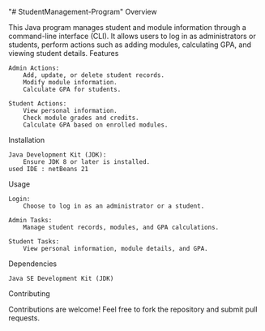 "# StudentManagement-Program" 
Overview

This Java program manages student and module information through a command-line interface (CLI). It allows users to log in as administrators or students, perform actions such as adding modules, calculating GPA, and viewing student details.
Features

    Admin Actions:
        Add, update, or delete student records.
        Modify module information.
        Calculate GPA for students.

    Student Actions:
        View personal information.
        Check module grades and credits.
        Calculate GPA based on enrolled modules.

Installation

    Java Development Kit (JDK):
        Ensure JDK 8 or later is installed.
    used IDE : netBeans 21
    
    
Usage

    Login:
        Choose to log in as an administrator or a student.

    Admin Tasks:
        Manage student records, modules, and GPA calculations.

    Student Tasks:
        View personal information, module details, and GPA.

Dependencies

    Java SE Development Kit (JDK)
   
Contributing

Contributions are welcome! Feel free to fork the repository and submit pull requests.
